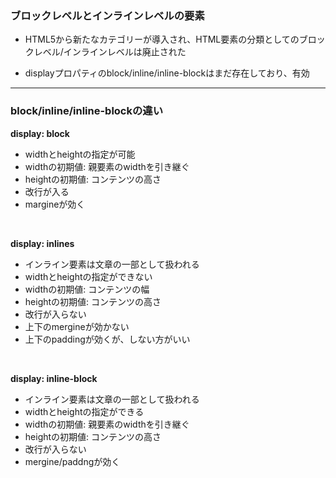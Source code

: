 ### ブロックレベルとインラインレベルの要素

- HTML5から新たなカテゴリーが導入され、HTML要素の分類としてのブロックレベル/インラインレベルは廃止された

- displayプロパティのblock/inline/inline-blockはまだ存在しており、有効

---

### block/inline/inline-blockの違い

**display: block**
- widthとheightの指定が可能
- widthの初期値: 親要素のwidthを引き継ぐ
- heightの初期値: コンテンツの高さ
- 改行が入る
- margineが効く

<br>

**display: inlines**
- インライン要素は文章の一部として扱われる
- widthとheightの指定ができない
- widthの初期値: コンテンツの幅
- heightの初期値: コンテンツの高さ
- 改行が入らない
- 上下のmergineが効かない
- 上下のpaddingが効くが、しない方がいい
<br>

**display: inline-block**
- インライン要素は文章の一部として扱われる
- widthとheightの指定ができる
- widthの初期値: 親要素のwidthを引き継ぐ
- heightの初期値: コンテンツの高さ
- 改行が入らない
- mergine/paddngが効く
